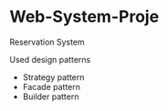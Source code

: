 # Web-System-Proje
Reservation System

Used design patterns
- Strategy pattern
- Facade pattern
- Builder pattern
